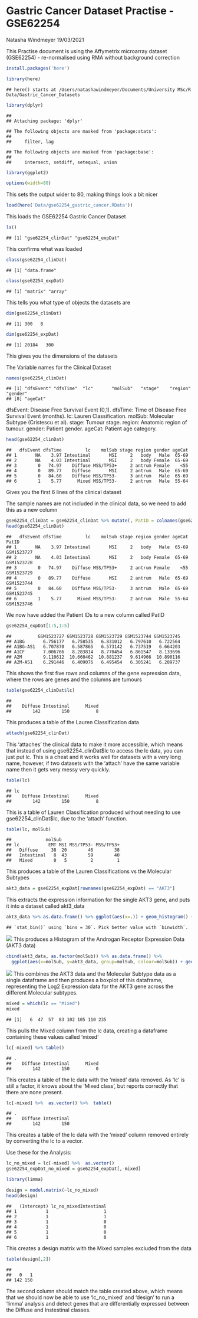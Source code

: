 Gastric Cancer Dataset Practise - GSE62254
================
Natasha Windmeyer
19/03/2021

This Practise document is using the Affymetrix microarray dataset
(GSE62254) - re-normalised using RMA without background
    correction

``` r
install.packages('here')
```

``` r
library(here)
```

    ## here() starts at /Users/natashawindmeyer/Documents/University MSc/R Data/Gastric_Cancer_Datasets

``` r
library(dplyr)
```

    ## 
    ## Attaching package: 'dplyr'

    ## The following objects are masked from 'package:stats':
    ## 
    ##     filter, lag

    ## The following objects are masked from 'package:base':
    ## 
    ##     intersect, setdiff, setequal, union

``` r
library(ggplot2)
```

``` r
options(width=80)
```

This sets the output wider to 80, making things look a bit nicer

``` r
load(here('Data/gse62254_gastric_cancer.RData'))
```

This loads the GSE62254 Gastric Cancer Dataset

``` r
ls()
```

    ## [1] "gse62254_clinDat" "gse62254_expDat"

This confirms what was loaded

``` r
class(gse62254_clinDat)
```

    ## [1] "data.frame"

``` r
class(gse62254_expDat)
```

    ## [1] "matrix" "array"

This tells you what type of objects the datasets are

``` r
dim(gse62254_clinDat)
```

    ## [1] 300   8

``` r
dim(gse62254_expDat)
```

    ## [1] 20184   300

This gives you the dimensions of the datasets

The Variable names for the Clinical
    Dataset

``` r
names(gse62254_clinDat)
```

    ## [1] "dfsEvent" "dfsTime"  "lc"       "molSub"   "stage"    "region"   "gender"  
    ## [8] "ageCat"

dfsEvent: Disease Free Survival Event (0,1). dfsTime: Time of Disease
Free Survival Event (months). lc: Lauren Classification. molSub:
Molecular Subtype (Cristescu et al). stage: Tumour stage. region:
Anatomic region of tumour. gender: Patient gender. ageCat: Patient age
category.

``` r
head(gse62254_clinDat)
```

    ##   dfsEvent dfsTime         lc    molSub stage region gender ageCat
    ## 1       NA    3.97 Intestinal       MSI     2   body   Male  65-69
    ## 2       NA    4.03 Intestinal       MSI     2   body Female  65-69
    ## 3        0   74.97    Diffuse MSS/TP53+     2 antrum Female    <55
    ## 4        0   89.77    Diffuse       MSI     2 antrum   Male  65-69
    ## 5        0   84.60    Diffuse MSS/TP53-     3 antrum   Male  65-69
    ## 6        1    5.77      Mixed MSS/TP53-     2 antrum   Male  55-64

Gives you the first 6 lines of the clinical dataset

The sample names are not included in the clinical data, so we need to
add this as a new
column

``` r
gse62254_clinDat = gse62254_clinDat %>% mutate(, PatID = colnames(gse62254_expDat))
head(gse62254_clinDat)
```

    ##   dfsEvent dfsTime         lc    molSub stage region gender ageCat      PatID
    ## 1       NA    3.97 Intestinal       MSI     2   body   Male  65-69 GSM1523727
    ## 2       NA    4.03 Intestinal       MSI     2   body Female  65-69 GSM1523728
    ## 3        0   74.97    Diffuse MSS/TP53+     2 antrum Female    <55 GSM1523729
    ## 4        0   89.77    Diffuse       MSI     2 antrum   Male  65-69 GSM1523744
    ## 5        0   84.60    Diffuse MSS/TP53-     3 antrum   Male  65-69 GSM1523745
    ## 6        1    5.77      Mixed MSS/TP53-     2 antrum   Male  55-64 GSM1523746

We now have added the Patient IDs to a new column called PatID

``` r
gse62254_expDat[1:5,1:5]
```

    ##          GSM1523727 GSM1523728 GSM1523729 GSM1523744 GSM1523745
    ## A1BG       6.756177   6.758535   6.831012   6.797610   6.722564
    ## A1BG-AS1   6.707870   6.587865   6.573142   6.737519   6.664203
    ## A1CF       7.006766   8.283814   8.770454   6.861547   8.133696
    ## A2M        9.110612  10.660462  10.881237   9.614966  10.890116
    ## A2M-AS1    6.291446   6.409076   6.495454   6.305241   6.289737

This shows the first five rows and columns of the gene expression data,
where the rows are genes and the columns are tumours

``` r
table(gse62254_clinDat$lc)
```

    ## 
    ##    Diffuse Intestinal      Mixed 
    ##        142        150          8

This produces a table of the Lauren Classification data

``` r
attach(gse62254_clinDat)
```

This ‘attaches’ the clinical data to make it more accessible, which
means that instead of using gse62254\_clinDat$lc to access the lc data,
you can just put lc. This is a cheat and it works well for datasets with
a very long name, however, if two datasets with the ‘attach’ have the
same variable name then it gets very messy very quickly.

``` r
table(lc)
```

    ## lc
    ##    Diffuse Intestinal      Mixed 
    ##        142        150          8

This is a table of Lauren Classification produced without needing to use
gse62254\_clinDat$lc, due to the ‘attach’ function.

``` r
table(lc, molSub)
```

    ##             molSub
    ## lc           EMT MSI MSS/TP53- MSS/TP53+
    ##   Diffuse     38  20        46        38
    ##   Intestinal   8  43        59        40
    ##   Mixed        0   5         2         1

This produces a table of the Lauren Classifications vs the Molecular
Subtypes

``` r
akt3_data = gse62254_expDat[rownames(gse62254_expDat) == "AKT3"]
```

This extracts the expression information for the single AKT3 gene, and
puts it into a dataset called
akt3\_data

``` r
akt3_data %>% as.data.frame() %>% ggplot(aes(x=.)) + geom_histogram() + ggtitle("Androgran receptor (AR) expression") + xlab("Log2 expression")
```

    ## `stat_bin()` using `bins = 30`. Pick better value with `binwidth`.

![](Gastric_Cancer_Dataset_GSE62254_files/figure-gfm/unnamed-chunk-17-1.png)<!-- -->
This produces a Histogram of the Androgan Receptor Expression Data (AKT3
data)

``` r
cbind(akt3_data, as.factor(molSub)) %>% as.data.frame() %>%
  ggplot(aes(x=molSub, y=akt3_data, group=molSub, colour=molSub)) + geom_boxplot() + ggtitle("AKT3 expression versus molecular subtype") + xlab("Molecular Subtype") + ylab("Log2 expression")
```

![](Gastric_Cancer_Dataset_GSE62254_files/figure-gfm/unnamed-chunk-18-1.png)<!-- -->
This combines the AKT3 data and the Molecular Subtype data as a single
dataframe and then produces a boxplot of this dataframe, representing
the Log2 Expression data for the AKT3 gene across the different
Molecular subtypes.

``` r
mixed = which(lc == "Mixed")
mixed
```

    ## [1]   6  47  57  83 102 105 110 235

This pulls the Mixed column from the lc data, creating a dataframe
containing these values called ‘mixed’

``` r
lc[-mixed] %>% table()
```

    ## .
    ##    Diffuse Intestinal      Mixed 
    ##        142        150          0

This creates a table of the lc data with the ‘mixed’ data removed. As
‘lc’ is still a factor, it knows about the ‘Mixed class’, but reports
correctly that there are none present.

``` r
lc[-mixed] %>%  as.vector() %>%  table()
```

    ## .
    ##    Diffuse Intestinal 
    ##        142        150

This creates a table of the lc data with the ‘mixed’ column removed
entirely by converting the lc to a vector.

Use these for the Analysis:

``` r
lc_no_mixed = lc[-mixed] %>%  as.vector()
gse62254_expDat_no_mixed = gse62254_expDat[,-mixed]
```

``` r
library(limma)
```

``` r
design = model.matrix(~lc_no_mixed)
head(design)
```

    ##   (Intercept) lc_no_mixedIntestinal
    ## 1           1                     1
    ## 2           1                     1
    ## 3           1                     0
    ## 4           1                     0
    ## 5           1                     0
    ## 6           1                     0

This creates a design matrix with the Mixed samples excluded from the
data

``` r
table(design[,2])
```

    ## 
    ##   0   1 
    ## 142 150

The second column should match the table created above, which means that
we should now be able to use ‘lc\_no\_mixed’ and ‘design’ to run a
‘limma’ analysis and detect genes that are differentially expressed
between the Diffuse and Instestinal classes.
